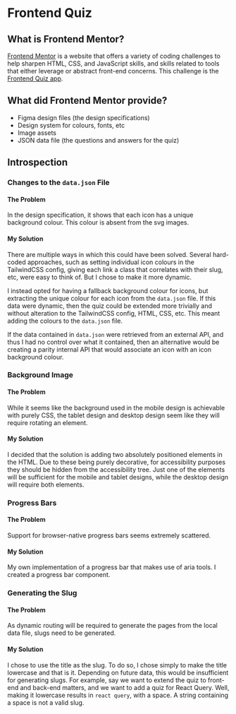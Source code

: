 # Frontend Quiz

## What is Frontend Mentor?

[Frontend Mentor](https://www.frontendmentor.io/) is a website that offers a variety of coding challenges to help sharpen HTML, CSS, and JavaScript skills, and skills related to tools that either leverage or abstract front-end concerns. This challenge is the [Frontend Quiz app](https://www.frontendmentor.io/challenges/frontend-quiz-app-BE7xkzXQnU).

## What did Frontend Mentor provide?

- Figma design files (the design specifications)
- Design system for colours, fonts, etc
- Image assets
- JSON data file (the questions and answers for the quiz)

## Introspection

### Changes to the `data.json` File

#### The Problem

In the design specification, it shows that each icon has a unique background colour. This colour is absent from the svg images.

#### My Solution

There are multiple ways in which this could have been solved. Several hard-coded approaches, such as setting individual icon colours in the TailwindCSS config, giving each link a class that correlates with their slug, etc, were easy to think of. But I chose to make it more dynamic.

I instead opted for having a fallback background colour for icons, but extracting the unique colour for each icon from the `data.json` file. If this data were dynamic, then the quiz could be extended more trivially and without alteration to the TailwindCSS config, HTML, CSS, etc. This meant adding the colours to the `data.json` file.

If the data contained in `data.json` were retrieved from an external API, and thus I had no control over what it contained, then an alternative would be creating a parity internal API that would associate an icon with an icon background colour.

### Background Image

#### The Problem

While it seems like the background used in the mobile design is achievable with purely CSS, the tablet design and desktop design seem like they will require rotating an element.

#### My Solution

I decided that the solution is adding two absolutely positioned elements in the HTML. Due to these being purely decorative, for accessibility purposes they should be hidden from the accessibility tree. Just one of the elements will be sufficient for the mobile and tablet designs, while the desktop design will require both elements.

### Progress Bars

#### The Problem

Support for browser-native progress bars seems extremely scattered.

#### My Solution

My own implementation of a progress bar that makes use of aria tools. I created a progress bar component.

### Generating the Slug

#### The Problem

As dynamic routing will be required to generate the pages from the local data file, slugs need to be generated.

#### My Solution

I chose to use the title as the slug. To do so, I chose simply to make the title lowercase and that is it. Depending on future data, this would be insufficient for generating slugs. For example, say we want to extend the quiz to front-end and back-end matters, and we want to add a quiz for React Query. Well, making it lowercase results in `react query`, with a space. A string containing a space is not a valid slug.
